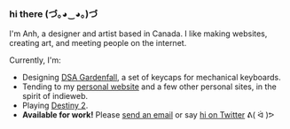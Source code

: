 ### hi there (づ｡◕‿◕｡)づ

I'm Anh, a designer and artist based in Canada. I like making websites, creating art, and meeting people on the internet. 

Currently, I'm:

- Designing [DSA Gardenfall](https://gardenfall.design), a set of keycaps for mechanical keyboards.
- Tending to my [personal website](https://anhvn.com) and a few other personal sites, in the spirit of indieweb.
- Playing [Destiny 2](https://www.bungie.net/7/en/Destiny/NewLight).
- **Available for work!** Please [send an email](mailto:anh@anhchor.com) or say [hi on Twitter](https://twitter.com/euphens) ᕕ( ᐛ )ᕗ
